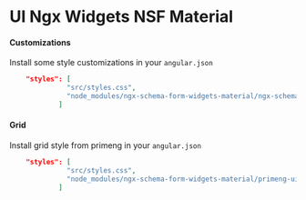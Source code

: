 # UI Ngx Widgets NSF Material

#### Customizations

Install some style customizations in your `angular.json`

```json
    "styles": [
              "src/styles.css",
              "node_modules/ngx-schema-form-widgets-material/ngx-schema-form-widgets-material.css"
            ]
```

#### Grid

Install grid style from primeng in your `angular.json`

```json
    "styles": [
              "src/styles.css",
              "node_modules/ngx-schema-form-widgets-material/primeng-ui-g.css"
            ]
```

